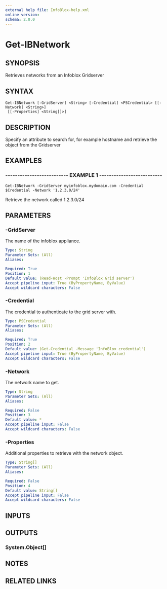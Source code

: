 ```yaml
---
external help file: InfoBlox-help.xml
online version: 
schema: 2.0.0
---
```


# Get-IBNetwork
## SYNOPSIS
Retrieves networks from an Infoblox Gridserver

## SYNTAX

```
Get-IBNetwork [-GridServer] <String> [-Credential] <PSCredential> [[-Network] <String>]
 [[-Properties] <String[]>]
```

## DESCRIPTION
Specify an attribute to search for, for example hostname and retrieve the object from the Gridserver

## EXAMPLES

### -------------------------- EXAMPLE 1 --------------------------
```
Get-IBNetwork -GridServer myinfoblox.mydomain.com -Credential $Credential -Network '1.2.3.0/24'
```

Retrieve the network called 1.2.3.0/24

## PARAMETERS

### -GridServer
The name of the infoblox appliance.

```yaml
Type: String
Parameter Sets: (All)
Aliases: 

Required: True
Position: 1
Default value: (Read-Host -Prompt 'InfoBlox Grid server')
Accept pipeline input: True (ByPropertyName, ByValue)
Accept wildcard characters: False
```

### -Credential
The credential to authenticate to the grid server with.

```yaml
Type: PSCredential
Parameter Sets: (All)
Aliases: 

Required: True
Position: 2
Default value: (Get-Credential -Message 'InfoBlox credential')
Accept pipeline input: True (ByPropertyName, ByValue)
Accept wildcard characters: False
```

### -Network
The network name to get.

```yaml
Type: String
Parameter Sets: (All)
Aliases: 

Required: False
Position: 3
Default value: *
Accept pipeline input: False
Accept wildcard characters: False
```

### -Properties
Additional properties to retrieve with the network object.

```yaml
Type: String[]
Parameter Sets: (All)
Aliases: 

Required: False
Position: 4
Default value: String[]
Accept pipeline input: False
Accept wildcard characters: False
```

## INPUTS

## OUTPUTS

### System.Object[]

## NOTES

## RELATED LINKS

